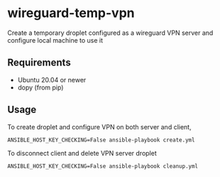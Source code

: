 # wireguard-temp-vpn
Create a temporary droplet configured as a wireguard VPN server and configure local machine to use it

## Requirements

- Ubuntu 20.04 or newer
- dopy (from pip)

## Usage

To create droplet and configure VPN on both server and client,

```
ANSIBLE_HOST_KEY_CHECKING=False ansible-playbook create.yml
```

To disconnect client and delete VPN server droplet

```
ANSIBLE_HOST_KEY_CHECKING=False ansible-playbook cleanup.yml
```